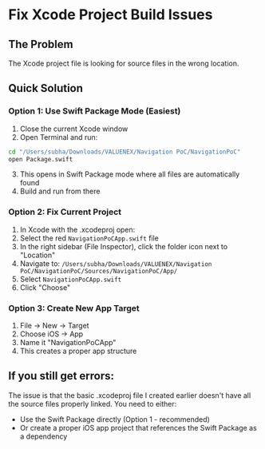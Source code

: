# Fix Xcode Project Build Issues

## The Problem
The Xcode project file is looking for source files in the wrong location.

## Quick Solution

### Option 1: Use Swift Package Mode (Easiest)
1. Close the current Xcode window
2. Open Terminal and run:
```bash
cd "/Users/subha/Downloads/VALUENEX/Navigation PoC/NavigationPoC"
open Package.swift
```
3. This opens in Swift Package mode where all files are automatically found
4. Build and run from there

### Option 2: Fix Current Project
1. In Xcode with the .xcodeproj open:
2. Select the red `NavigationPoCApp.swift` file
3. In the right sidebar (File Inspector), click the folder icon next to "Location"
4. Navigate to: `/Users/subha/Downloads/VALUENEX/Navigation PoC/NavigationPoC/Sources/NavigationPoC/App/`
5. Select `NavigationPoCApp.swift`
6. Click "Choose"

### Option 3: Create New App Target
1. File → New → Target
2. Choose iOS → App
3. Name it "NavigationPoCApp"
4. This creates a proper app structure

## If you still get errors:
The issue is that the basic .xcodeproj file I created earlier doesn't have all the source files properly linked. You need to either:
- Use the Swift Package directly (Option 1 - recommended)
- Or create a proper iOS app project that references the Swift Package as a dependency
